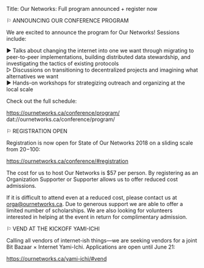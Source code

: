 Title: Our Networks: Full program announced + register now

⚐ ANNOUNCING OUR CONFERENCE PROGRAM 

We are excited to announce the program for Our Networks! Sessions include:

▶︎ Talks about changing the internet into one we want through migrating to peer-to-peer implementations, building distributed data stewardship, and investigating the tactics of existing protocols  
▷ Discussions on transitioning to decentralized projects and imagining what alternatives we want  
▶︎ Hands-on workshops for strategizing outreach and organizing at the local scale

Check out the full schedule:

https://ournetworks.ca/conference/program/
dat://ournetworks.ca/conference/program/

⚐ REGISTRATION OPEN

Registration is now open for State of Our Networks 2018 on a sliding scale from $20-$100:

https://ournetworks.ca/conference/#registration

The cost for us to host Our Networks is $57 per person. By registering as an Organization Supporter or Supporter allows us to offer reduced cost admissions.

If it is difficult to attend even at a reduced cost, please contact us at orga@ournetworks.ca. Due to generous support we are able to offer a limited number of scholarships. We are also looking for volunteers interested in helping at the event in return for complimentary admission.

⚐ VEND AT THE KICKOFF YAMI-ICHI

Calling all vendors of internet-ish things—we are seeking vendors for a joint Bit Bazaar × Internet Yami-Ichi. Applications are open until June 21:

https://ournetworks.ca/yami-ichi/#vend
